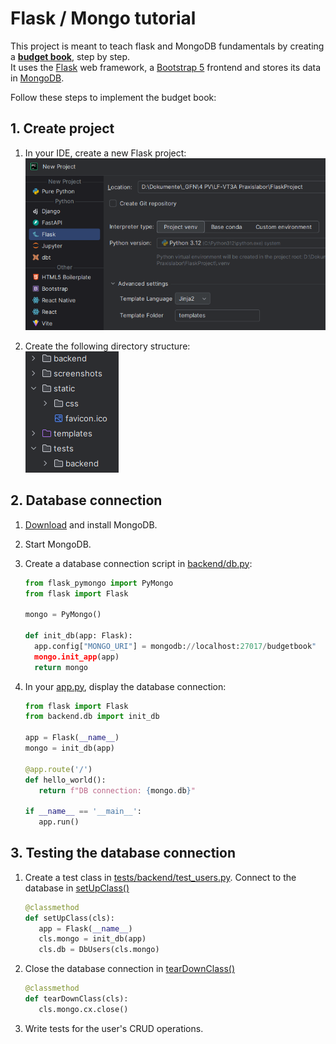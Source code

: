 # Flask / Mongo tutorial

This project is meant to teach flask and MongoDB fundamentals by creating a **<u>budget book</u>**, step by step. <br/>
It uses the [Flask](https://flask.palletsprojects.com/en/stable/quickstart/) web framework, a [Bootstrap 5](https://getbootstrap.com) frontend and stores its data in [MongoDB](https://www.digitalocean.com/community/tutorials/how-to-use-mongodb-in-a-flask-application).  

Follow these steps to implement the budget book:
## 1. Create project
1. In your IDE, create a new Flask project:<br/>
![New Flask project](screenshots/new_project.png)

1. Create the following directory structure:<br/>
   ![directory structure](screenshots/directories.png)

## 2. Database connection
1. [Download](https://www.mongodb.com/try/download/community) and install MongoDB.

1. Start MongoDB.  

1. Create a database connection script in [backend/db.py](backend/db.py):  
   ```python
   from flask_pymongo import PyMongo
   from flask import Flask
    
   mongo = PyMongo()
    
   def init_db(app: Flask):
     app.config["MONGO_URI"] = mongodb://localhost:27017/budgetbook"
     mongo.init_app(app)
     return mongo
   ```
1. In your [app.py](app.py), display the database connection:   
   ```python
   from flask import Flask
   from backend.db import init_db

   app = Flask(__name__)
   mongo = init_db(app)

   @app.route('/')
   def hello_world():
      return f"DB connection: {mongo.db}"

   if __name__ == '__main__':
      app.run()
   ``` 

## 3. Testing the database connection
1. Create a test class in [tests/backend/test_users.py](tests/backend/test_users.py).
   Connect to the database in [setUpClass()](tests/backend/test_users.py#:~:text=setUpClass)
   ```python
   @classmethod
   def setUpClass(cls):
      app = Flask(__name__)
      cls.mongo = init_db(app)
      cls.db = DbUsers(cls.mongo)
   ``` 
1. Close the database connection in [tearDownClass()](tests/backend/test_users.py#:~:text=tearDownClass)
   ```python
   @classmethod
   def tearDownClass(cls):
      cls.mongo.cx.close()
   ``` 
1. Write tests for the user's CRUD operations.
